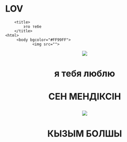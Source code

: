 # LOV
<!DOCTYP ht>
		<title>
			это тебе
		</title>
	<html>
		 <body bgcolor="#FF99FF">
				<img src="">
		 
		
<p align="center">
<img src="https://sunlight.net/wiki/wp-content/uploads/2017/06/backlit-blur-couple-556667-1022x500.jpg">
	<p>
	<h1><p align="center">
я тебя люблю
	<p></h1>
	<h1><p align="center">
				СЕН МЕНДІКСІН
	<p></h1>	
	<p align="center">
<img src="https://zu.ru/upload/iblock/479/479e9e2d79f014886fcbdd5d818fa84d.jpg">
	<p>
	<h1><p align="center">
		КЫЗЫМ БОЛШЫ
	<p></h1>	
	</html>
